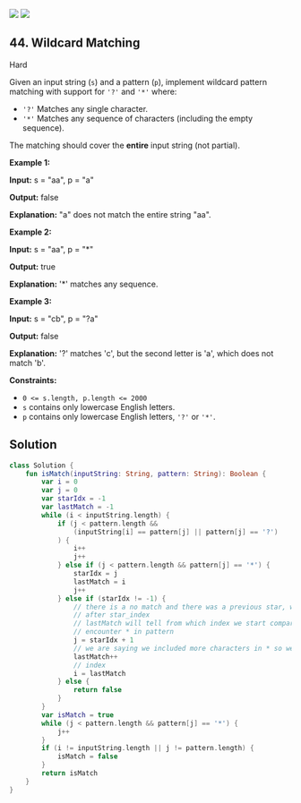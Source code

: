 [![](https://img.shields.io/github/stars/javadev/LeetCode-in-Kotlin?label=Stars&style=flat-square)](https://github.com/javadev/LeetCode-in-Kotlin)
[![](https://img.shields.io/github/forks/javadev/LeetCode-in-Kotlin?label=Fork%20me%20on%20GitHub%20&style=flat-square)](https://github.com/javadev/LeetCode-in-Kotlin/fork)

## 44\. Wildcard Matching

Hard

Given an input string (`s`) and a pattern (`p`), implement wildcard pattern matching with support for `'?'` and `'*'` where:

*   `'?'` Matches any single character.
*   `'*'` Matches any sequence of characters (including the empty sequence).

The matching should cover the **entire** input string (not partial).

**Example 1:**

**Input:** s = "aa", p = "a"

**Output:** false

**Explanation:** "a" does not match the entire string "aa".

**Example 2:**

**Input:** s = "aa", p = "\*"

**Output:** true

**Explanation:** '\*' matches any sequence.

**Example 3:**

**Input:** s = "cb", p = "?a"

**Output:** false

**Explanation:** '?' matches 'c', but the second letter is 'a', which does not match 'b'.

**Constraints:**

*   `0 <= s.length, p.length <= 2000`
*   `s` contains only lowercase English letters.
*   `p` contains only lowercase English letters, `'?'` or `'*'`.

## Solution

```kotlin
class Solution {
    fun isMatch(inputString: String, pattern: String): Boolean {
        var i = 0
        var j = 0
        var starIdx = -1
        var lastMatch = -1
        while (i < inputString.length) {
            if (j < pattern.length &&
                (inputString[i] == pattern[j] || pattern[j] == '?')
            ) {
                i++
                j++
            } else if (j < pattern.length && pattern[j] == '*') {
                starIdx = j
                lastMatch = i
                j++
            } else if (starIdx != -1) {
                // there is a no match and there was a previous star, we will reset the j to indx
                // after star_index
                // lastMatch will tell from which index we start comparing the string if we
                // encounter * in pattern
                j = starIdx + 1
                // we are saying we included more characters in * so we incremented the
                lastMatch++
                // index
                i = lastMatch
            } else {
                return false
            }
        }
        var isMatch = true
        while (j < pattern.length && pattern[j] == '*') {
            j++
        }
        if (i != inputString.length || j != pattern.length) {
            isMatch = false
        }
        return isMatch
    }
}
```